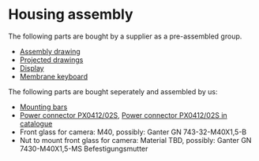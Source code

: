 # Housing assembly

The following parts are bought by a supplier as a pre-assembled group.
- [Assembly drawing](BoplaHousing_Zusammenbau.pdf)
- [Projected drawings](BoplaHousing_AlleAnsichten.pdf)
- [Display](../waveshare_e-ink_display/tldr_eink_display.md)
- [Membrane keyboard](BoplaHousing_Folientastatur_V02.pdf)

The following parts are bought seperately and assembled by us:
- [Mounting bars](BoplaMastbefestigung_96500167_MH-167.pdf)
- [Power connector PX0412/02S](../bulgin/Bulgin_PX0412S.png), [Power connector PX0412/02S in catalogue](../bulgin/DS_BUCCANEER_400.pdf)
- Front glass for camera: M40, possibly: Ganter GN 743-32-M40X1,5-B
- Nut to mount front glass for camera: Material TBD, possibly: Ganter GN 7430-M40X1,5-MS Befestigungsmutter